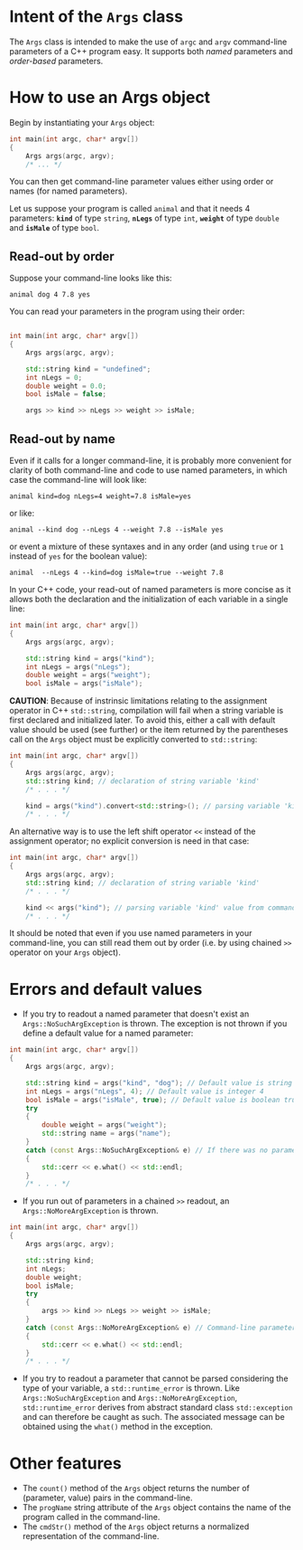 # Intent of the `Args` class

The `Args` class is intended to make the use of `argc` and `argv` command-line parameters of a C++ program easy. It
supports both *named* parameters and *order-based* parameters.

# How to use an Args object

Begin by instantiating your `Args` object:
```c++
int main(int argc, char* argv[])
{
	Args args(argc, argv);
	/* ... */
```

You can then get command-line parameter values either using order or names (for named parameters).

Let us suppose your program is called `animal` and that it needs 4 parameters: **`kind`** of type `string`, **`nLegs`** of type
`int`, **`weight`** of type `double` and **`isMale`** of type `bool`.

## Read-out by order

Suppose your command-line looks like this:

```
animal dog 4 7.8 yes
```
You can read your parameters in the program using their order:
```c++

int main(int argc, char* argv[])
{
	Args args(argc, argv);

	std::string kind = "undefined";
	int nLegs = 0;
	double weight = 0.0;
	bool isMale = false;

	args >> kind >> nLegs >> weight >> isMale;
```

## Read-out by name

Even if it calls for a longer command-line, it is probably more convenient for clarity of both command-line and
code to use named parameters, in which case the command-line will look like:

```
animal kind=dog nLegs=4 weight=7.8 isMale=yes
```
or like:

```
animal --kind dog --nLegs 4 --weight 7.8 --isMale yes
```
or event a mixture of these syntaxes and in any order (and using `true` or `1` instead of `yes` for the boolean value):

```
animal  --nLegs 4 --kind=dog isMale=true --weight 7.8
```

In your C++ code, your read-out of named parameters is more concise as it allows both the declaration and the
initialization of each variable in a single line:

```c++
int main(int argc, char* argv[])
{
	Args args(argc, argv);

	std::string kind = args("kind");
	int nLegs = args("nLegs");
	double weight = args("weight");
	bool isMale = args("isMale");

```
**CAUTION**: Because of instrinsic limitations relating to the assignment operator in C++ `std::string`, compilation
will fail when a string variable is first declared and initialized later. To avoid this, either a call with default
value should be used (see further) or the item returned by the parentheses call on the `Args` object must be explicitly
converted to `std::string`:

```c++
int main(int argc, char* argv[])
{
	Args args(argc, argv);
	std::string kind; // declaration of string variable 'kind'
	/* . . . */

	kind = args("kind").convert<std::string>(); // parsing variable 'kind' value from command-line parameter
	/* . . . */
```

An alternative way is to use the left shift operator `<<` instead of the assignment operator; no explicit conversion is
need in that case:

```c++
int main(int argc, char* argv[])
{
	Args args(argc, argv);
	std::string kind; // declaration of string variable 'kind'
	/* . . . */

	kind << args("kind"); // parsing variable 'kind' value from command-line parameter
	/* . . . */
```

It should be noted that even if you use named parameters in your command-line, you can still read them out by order
(i.e. by using chained `>>` operator on your `Args` object).

# Errors and default values

- If you try to readout a named parameter that doesn't exist an `Args::NoSuchArgException` is thrown.
The exception is not thrown if you define a default value for a named parameter:

```c++
int main(int argc, char* argv[])
{
	Args args(argc, argv);

	std::string kind = args("kind", "dog"); // Default value is string "dog"
	int nLegs = args("nLegs", 4); // Default value is integer 4
	bool isMale = args("isMale", true); // Default value is boolean true
	try
	{
		double weight = args("weight");
		std::string name = args("name");
	}
	catch (const Args::NoSuchArgException& e) // If there was no parameter named 'weight' or 'name'
	{
		std::cerr << e.what() << std::endl;
	}
	/* . . . */
```

- If you run out of parameters in a chained `>>` readout, an `Args::NoMoreArgException` is thrown.

```c++
int main(int argc, char* argv[])
{
	Args args(argc, argv);

	std::string kind;
	int nLegs;
	double weight;
	bool isMale;
	try
	{
		args >> kind >> nLegs >> weight >> isMale;
	}
	catch (const Args::NoMoreArgException& e) // Command-line parameters were fewer than 4
	{
		std::cerr << e.what() << std::endl;
	}
	/* . . . */
```

- If you try to readout a parameter that cannot be parsed considering the type of your variable, a `std::runtime_error`
is thrown. Like `Args::NoSuchArgException` and `Args::NoMoreArgException`, `std::runtime_error` derives from
abstract standard class `std::exception` and can therefore be caught as such. The associated message can be obtained
using the `what()` method in the exception.

# Other features

- The `count()` method of the `Args` object returns the number of (parameter, value) pairs in the command-line.
- The `progName` string attribute of the `Args` object contains the name of the program called in the command-line.
- The `cmdStr()` method of the `Args` object returns a normalized representation of the command-line.
